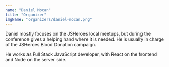 ```yaml
---
name: "Daniel Mocan"
title: "Organizer"
imgName: "organizers/daniel-mocan.png"
---
```


Daniel mostly focuses on the JSHeroes local meetups, but during the conference gives a helping hand where it is needed. He is usually in charge of the JSHeroes Blood Donation campaign.

He works as Full Stack JavaScript developer, with React on the frontend and Node on the server side.
